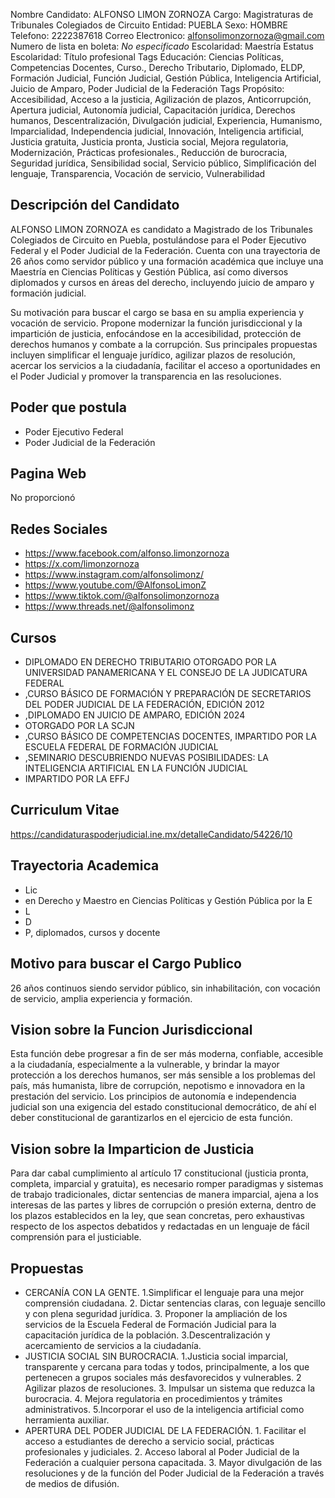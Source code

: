 Nombre Candidato: ALFONSO LIMON ZORNOZA
Cargo: Magistraturas de Tribunales Colegiados de Circuito
Entidad: PUEBLA
Sexo: HOMBRE
Telefono: 2222387618
Correo Electronico: alfonsolimonzornoza@gmail.com
Numero de lista en boleta: *No especificado*
Escolaridad: Maestría
Estatus Escolaridad: Título profesional
Tags Educación: Ciencias Políticas, Competencias Docentes, Curso., Derecho Tributario, Diplomado, ELDP, Formación Judicial, Función Judicial, Gestión Pública, Inteligencia Artificial, Juicio de Amparo, Poder Judicial de la Federación
Tags Propósito: Accesibilidad, Acceso a la justicia, Agilización de plazos, Anticorrupción, Apertura judicial, Autonomía judicial, Capacitación jurídica, Derechos humanos, Descentralización, Divulgación judicial, Experiencia, Humanismo, Imparcialidad, Independencia judicial, Innovación, Inteligencia artificial, Justicia gratuita, Justicia pronta, Justicia social, Mejora regulatoria, Modernización, Prácticas profesionales., Reducción de burocracia, Seguridad jurídica, Sensibilidad social, Servicio público, Simplificación del lenguaje, Transparencia, Vocación de servicio, Vulnerabilidad


## Descripción del Candidato 

ALFONSO LIMON ZORNOZA es candidato a Magistrado de los Tribunales Colegiados de Circuito en Puebla, postulándose para el Poder Ejecutivo Federal y el Poder Judicial de la Federación. Cuenta con una trayectoria de 26 años como servidor público y una formación académica que incluye una Maestría en Ciencias Políticas y Gestión Pública, así como diversos diplomados y cursos en áreas del derecho, incluyendo juicio de amparo y formación judicial.

Su motivación para buscar el cargo se basa en su amplia experiencia y vocación de servicio. Propone modernizar la función jurisdiccional y la impartición de justicia, enfocándose en la accesibilidad, protección de derechos humanos y combate a la corrupción. Sus principales propuestas incluyen simplificar el lenguaje jurídico, agilizar plazos de resolución, acercar los servicios a la ciudadanía, facilitar el acceso a oportunidades en el Poder Judicial y promover la transparencia en las resoluciones.


## Poder que postula

- Poder Ejecutivo Federal
- Poder Judicial de la Federación


## Pagina Web

No proporcionó


## Redes Sociales

- https://www.facebook.com/alfonso.limonzornoza
- https://x.com/limonzornoza
- https://www.instagram.com/alfonsolimonz/
- https://www.youtube.com/@AlfonsoLimonZ
- https://www.tiktok.com/@alfonsolimonzornoza
- https://www.threads.net/@alfonsolimonz


## Cursos

- DIPLOMADO EN DERECHO TRIBUTARIO OTORGADO POR LA UNIVERSIDAD PANAMERICANA Y EL CONSEJO DE LA JUDICATURA FEDERAL
- ,CURSO BÁSICO DE FORMACIÓN Y PREPARACIÓN DE SECRETARIOS DEL PODER JUDICIAL DE LA FEDERACIÓN, EDICIÓN 2012
- ,DIPLOMADO EN JUICIO DE AMPARO, EDICIÓN 2024
- OTORGADO POR LA SCJN
- ,CURSO BÁSICO DE COMPETENCIAS DOCENTES, IMPARTIDO POR LA ESCUELA FEDERAL DE FORMACIÓN JUDICIAL
- ,SEMINARIO DESCUBRIENDO NUEVAS POSIBILIDADES: LA INTELIGENCIA ARTIFICIAL EN LA FUNCIÓN JUDICIAL
- IMPARTIDO POR LA EFFJ


## Curriculum Vitae

https://candidaturaspoderjudicial.ine.mx/detalleCandidato/54226/10


## Trayectoria Academica

- Lic
- en Derecho y Maestro en Ciencias Políticas y Gestión Pública por la E
- L
- D
- P, diplomados, cursos y docente


## Motivo para buscar el Cargo Publico

26 años continuos siendo servidor público, sin inhabilitación, con vocación de servicio, amplia experiencia y formación.


## Vision sobre la Funcion Jurisdiccional

Esta función debe progresar a fin de ser más moderna, confiable, accesible a la ciudadanía, especialmente a la vulnerable, y brindar la mayor protección a los derechos humanos, ser más sensible a los problemas del país, más humanista, libre de corrupción, nepotismo e innovadora en la prestación del servicio. Los principios de autonomía e independencia judicial son una exigencia del estado constitucional democrático, de ahí el deber constitucional de garantizarlos en el ejercicio de esta función.


## Vision sobre la Imparticion de Justicia

Para dar cabal cumplimiento al artículo 17 constitucional (justicia pronta, completa, imparcial y gratuita), es necesario romper paradigmas y sistemas de trabajo tradicionales, dictar sentencias de manera imparcial, ajena a los interesas de las partes y libres de corrupción o presión externa, dentro de los plazos establecidos en la ley, que sean concretas, pero exhaustivas respecto de los aspectos debatidos y redactadas en un lenguaje de fácil comprensión para el justiciable.


## Propuestas

- CERCANÍA CON LA GENTE. 1.Simplificar el lenguaje para una mejor comprensión ciudadana. 2. Dictar sentencias claras, con leguaje sencillo y con plena seguridad jurídica. 3.	Proponer la ampliación de los servicios de la Escuela Federal de Formación Judicial para la capacitación jurídica de la población. 3.Descentralización y acercamiento de servicios a la ciudadanía.
- JUSTICIA SOCIAL SIN BUROCRACIA. 1.Justicia social imparcial, transparente y cercana para todas y todos, principalmente, a los que pertenecen a grupos sociales más desfavorecidos y vulnerables. 2 Agilizar plazos de resoluciones. 3.	Impulsar un sistema que reduzca la burocracia. 4. Mejora regulatoria en procedimientos y trámites administrativos. 5.Incorporar el uso de la inteligencia artificial como herramienta auxiliar.
- APERTURA DEL PODER JUDICIAL DE LA FEDERACIÓN. 1. Facilitar el acceso a estudiantes de derecho a servicio social, prácticas profesionales y judiciales. 2. Acceso laboral al Poder Judicial de la Federación a cualquier persona capacitada. 3. Mayor divulgación de las resoluciones y de la función del Poder Judicial de la Federación a través de medios de difusión.

